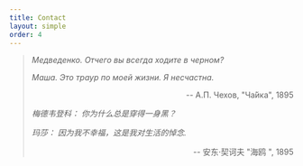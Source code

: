```yaml
---
title: Contact
layout: simple
order: 4
---
```


>  *Медведенко. Отчего вы всегда ходите в черном?*
>
>*Маша. Это траур по моей жизни. Я несчастна.*  
>
><p align="right">-- А.П. Чехов, "Ча́йка", 1895</p>
>
>
> *梅德韦登科： 你为什么总是穿得一身黑？*
> 
> *玛莎： 因为我不幸福，这是我对生活的悼念.*
> 
><p align="right">-- 安东·契诃夫 "海鸥 ", 1895</p>